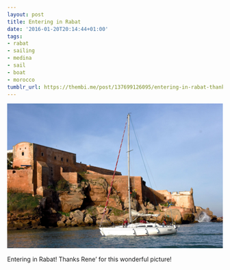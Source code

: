 ```yaml
---
layout: post
title: Entering in Rabat
date: '2016-01-20T20:14:44+01:00'
tags:
- rabat
- sailing
- medina
- sail
- boat
- morocco
tumblr_url: https://thembi.me/post/137699126095/entering-in-rabat-thanks-rene-for-this-wonderful
---
```

 ![](/files/tumblr_o19mskB11e1tq106bo1_1280.jpg)  

Entering in Rabat! Thanks Rene’ for this wonderful picture!

